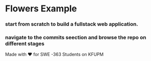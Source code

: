 # Flowers Example 

### start from scratch to build a fullstack web application.

### navigate to the commits seection and browse the repo on different stages 

Made with ❤ for SWE -363 Students on KFUPM
